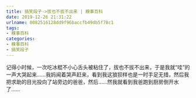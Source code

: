 ```yaml
---
title: 搞笑段子->拔也不拔不出来 | 糗事百科
date: 2019-12-26 21:31:22
urlname: 0082516128dd9f96baccfb49db5f78c1
tags: 
- 糗事百科
categories:
- 糗事百科
- 搞笑段子
---
```

记得小时候，一次吃冰棍不小心舌头被粘住了，拔也不拔不出来，于是我就“哇”的一声大哭起来……我妈闻着哭声赶来，看到我这狼狈样也是一时手足无措，然后我把求助的目光投向了站旁边的爸爸，然后……然我就看到我爸跑到厨房倒开水了……


